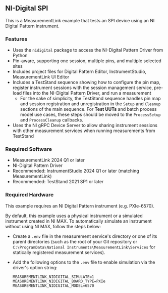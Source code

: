 ## NI-Digital SPI

This is a MeasurementLink example that tests an SPI device using an NI Digital
Pattern instrument.

### Features

- Uses the `nidigital` package to access the NI-Digital Pattern Driver from
  Python
- Pin-aware, supporting one session, multiple pins, and multiple selected sites
- Includes project files for Digital Pattern Editor, InstrumentStudio,
  MeasurementLink UI Editor
- Includes a TestStand sequence showing how to configure the pin map, register
  instrument sessions with the session management service, pre-load files into
  the NI-Digital Pattern Driver, and run a measurement
  - For the sake of simplicity, the TestStand sequence handles pin map and
  session registration and unregistration in the `Setup` and `Cleanup` sections
  of the main sequence. For **Test UUTs** and batch process model use cases,
  these steps should be moved to the `ProcessSetup` and `ProcessCleanup`
  callbacks.
- Uses the NI gRPC Device Server to allow sharing instrument sessions with other
  measurement services when running measurements from TestStand

### Required Software

- MeasurementLink 2024 Q1 or later
- NI-Digital Pattern Driver
- Recommended: InstrumentStudio 2024 Q1 or later (matching MeasurementLink)
- Recommended: TestStand 2021 SP1 or later

### Required Hardware

This example requires an NI Digital Pattern instrument (e.g. PXIe-6570).

By default, this example uses a physical instrument or a simulated instrument
created in NI MAX. To automatically simulate an instrument without using NI MAX,
follow the steps below:
- Create a `.env` file in the measurement service's directory or one of its
  parent directories (such as the root of your Git repository or
  `C:\ProgramData\National Instruments\MeasurementLink\Services` for statically
  registered measurement services).
- Add the following options to the `.env` file to enable simulation via the
  driver's option string:

  ```
  MEASUREMENTLINK_NIDIGITAL_SIMULATE=1
  MEASUREMENTLINK_NIDIGITAL_BOARD_TYPE=PXIe
  MEASUREMENTLINK_NIDIGITAL_MODEL=6570
  ```